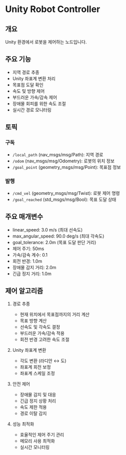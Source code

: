 # Unity Robot Controller

## 개요
Unity 환경에서 로봇을 제어하는 노드입니다.

## 주요 기능
- 지역 경로 추종
- Unity 좌표계 변환 처리
- 목표점 도달 확인
- 속도 및 방향 제어
- 부드러운 가속/감속 제어
- 장애물 회피를 위한 속도 조절
- 실시간 경로 모니터링

## 토픽
### 구독
- `/local_path` (nav_msgs/msg/Path): 지역 경로
- `/odom` (nav_msgs/msg/Odometry): 로봇의 위치 정보
- `/goal_point` (geometry_msgs/msg/Point): 목표점 정보

### 발행
- `/cmd_vel` (geometry_msgs/msg/Twist): 로봇 제어 명령
- `/goal_reached` (std_msgs/msg/Bool): 목표 도달 상태

## 주요 매개변수
- linear_speed: 3.0 m/s (최대 선속도)
- max_angular_speed: 90.0 deg/s (최대 각속도)
- goal_tolerance: 2.0m (목표 도달 판단 거리)
- 제어 주기: 50ms
- 가속/감속 계수: 0.1
- 회전 반경: 1.0m
- 장애물 감지 거리: 2.0m
- 긴급 정지 거리: 1.0m

## 제어 알고리즘
1. 경로 추종
   - 현재 위치에서 목표점까지의 거리 계산
   - 목표 방향 계산
   - 선속도 및 각속도 결정
   - 부드러운 가속/감속 적용
   - 회전 반경 고려한 속도 조절

2. Unity 좌표계 변환
   - 각도 변환 (라디안 ↔ 도)
   - 좌표계 회전 보정
   - 좌표계 스케일 조정

3. 안전 제어
   - 장애물 감지 및 대응
   - 긴급 정지 상황 처리
   - 속도 제한 적용
   - 경로 이탈 감지

4. 성능 최적화
   - 효율적인 제어 주기 관리
   - 메모리 사용 최적화
   - 실시간 모니터링 